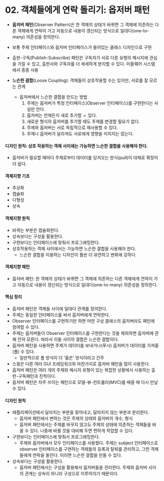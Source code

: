 # 02. 객체들에게 연락 돌리기: 옵저버 패턴

- **옵저버 패턴**(Observer Pattern)은 한 객체의 상태가 바뀌면 그 객체에 의존하는 다른 객체에게 연락이 가고 자동으로 내용이 갱신되는 방식으로 일대다(one-to-many) 의존성을 정의한다.
- 보통 주제 인터페이스와 옵저버 인터페이스가 들어있는 클래스 디자인으로 구현

- 출판-구독(Publish-Subscribe) 패턴은 구독자가 서로 다른 유형의 메시지에 관심을 가질 수 있고, 출판사와 구독자를 더 세세하게 분리할 수 있다. 미들웨어 시스템에서 종종 사용

- **느슨한 결합**(Loose Coupling): 객체들이 상호작용할 수는 있지만, 서로를 잘 모르는 관계
  - 옵저버에서 느슨한 결합을 만드는 방법
    1. 주제는 옵저버가 특정 인터페이스(Observer 인터페이스)를 구현한다는 사실만 안다.
    2. 옵저버는 언제든지 새로 추가할 ㅅ 있다.
    3. 새로운 형식의 옵저버를 추가할 때도 주제를 변경할 필요가 없다.
    4. 주제와 옵저버는 서로 독립적으로 재사용할 수 있다.
    5. 주제나 옵저버가 달라져도 서로에게 영향을 미치지는 않는다.

#### 디자인 원칙: 상호 작용하는 객체 사이에는 가능하면 느슨한 결합을 사용해야 한다.

- 옵저버가 필요할 때마다 주제로부터 데이터를 당겨오는 방식(pull)이 대체로 확장이 더 쉽다.



#### 객체지향 기초

- 추상화
- 캡슐화
- 다형성
- 상속



#### 객체지향 원칙

- 바뀌는 부분은 캡슐화한다.
- 상속보다는 구성을 활용한다.
- 구현보다는 인터페이스에 맞춰서 프로그래밍한다.
- 상호작용하는 객체 사이에서는 가능하면 느슨한 결합을 사용해야 한다.
  - 느슨한 결합을 이용하는 디자인이 훨씬 더 유연하고 변화에 강하다.



#### 객체지향 패턴

- 옵저버 패턴: 한 객체의 상태가 바뀌면 그 객체에 의존하는 다른 객체에게 연락이 가고 자동으로 내용이 갱신되는 방식으로 일대다(one-to-many) 의존성을 정의한다.



#### 핵심 정리

- 옵저버 패턴은 객체들 사이에 일대다 관계를 정의한다.
- 주제는 동일한 인터페이스를 써서 옵저버에게 연락한다.
- Observer 인터페이스를 구현하기만 하면 어떤 구상 클래스의 옵저버라도 패턴에 참여할 수 있다.
- 주제는 옵저버들이 Observer 인터페이스를 구현한다는 것을 제외하면 옵저버에 관해 전혀 모른다. 따라서 이들 사이의 결합은 느슨한 결합이다.
- 옵저버 패턴을 사용하면 주제가 데이터를 보내거나(푸시) 옵저버가 데이터를 가져올(풀) 수 있다.
  - 일반적으로 풀 방식이 더 '옳은' 방식이라고 간주
- 스윙은 다른 여러 GUI 프레임워크와 마찬가지로 옵저버 패턴을 많이 사용한다.
- 옵저버 패턴은 여러 개의 주제와 메시지 유형이 있는 복잡한 상황에서 사용하는 출판-구독패턴과 친척이다.
- 옵저버 패턴은 자주 쓰이는 패턴으로 모델-뷰-컨트롤러(MVC)를 배울 때 다시 만날 수 있다.



#### 디자인 원칙

- 애플리케이션에서 달라지는 부분을 찾아내고, 달라지지 않는 부분과 분리한다.
  - 옵저버 패턴에서 변하는 것은 주제의 상태와 옵저버의 개수, 형식
  - 옵저버 패턴에서는 주제를 바꾸지 않고도 주제의 상태에 의존하는 객체들을 바꿀 수 있다. 나중에 바뀔 것을 대비해 두면 편하게 작업할 수 있다.
- 구현보다는 인터페이스에 맞춰서 프로그래밍한다.
  - 주제와 옵저버에서 모두 인터페이스를 사용했다. 주제는 subject 인터페이스로 observer 인터페이스를 구현하는 객체들의 등록과 탈퇴를 관리하고, 그런 객체들에게 연락을 돌린다. 이러면 느슨한 결합을 만들 수 있다.
- 상속보다는 구성을 활용한다.
  - 옵저버 패턴에서는 구성을 활용해서 옵저버들을 관리한다. 주제와 옵저버 사이의 관계는 상속이 아니라 구성으로 이루어지기 때문이다.